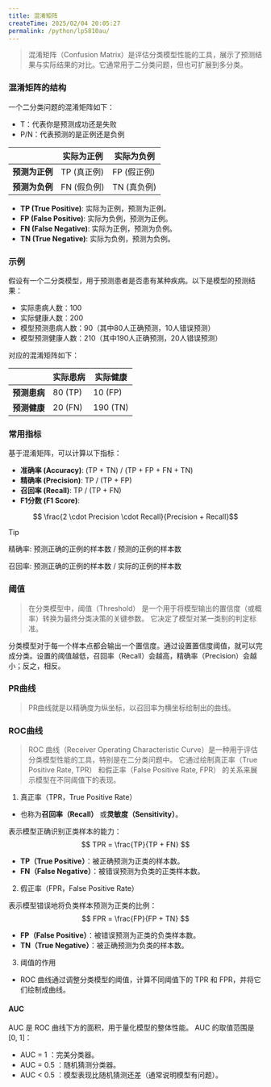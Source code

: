 ```yaml
---
title: 混淆矩阵
createTime: 2025/02/04 20:05:27
permalink: /python/lp5810au/
---
```


>混淆矩阵（Confusion Matrix）是评估分类模型性能的工具，展示了预测结果与实际结果的对比。它通常用于二分类问题，但也可扩展到多分类。

### 混淆矩阵的结构

一个二分类问题的混淆矩阵如下：
- T：代表你是预测成功还是失败
- P/N：代表预测的是正例还是负例

|                     | 实际为正例 | 实际为负例 |
|---------------------|------------|------------|
| **预测为正例**      | TP (真正例) | FP (假正例) |
| **预测为负例**      | FN (假负例) | TN (真负例) |

- **TP (True Positive)**: 实际为正例，预测为正例。
- **FP (False Positive)**: 实际为负例，预测为正例。
- **FN (False Negative)**: 实际为正例，预测为负例。
- **TN (True Negative)**: 实际为负例，预测为负例。

### 示例

假设有一个二分类模型，用于预测患者是否患有某种疾病。以下是模型的预测结果：

- 实际患病人数：100
- 实际健康人数：200
- 模型预测患病人数：90（其中80人正确预测，10人错误预测）
- 模型预测健康人数：210（其中190人正确预测，20人错误预测）

对应的混淆矩阵如下：

|                     | 实际患病 | 实际健康 |
|---------------------|----------|----------|
| **预测患病**        | 80 (TP)  | 10 (FP)  |
| **预测健康**        | 20 (FN)  | 190 (TN) |

### 常用指标

基于混淆矩阵，可以计算以下指标：

- **准确率 (Accuracy)**: (TP + TN) / (TP + FP + FN + TN)
- **精确率 (Precision)**: TP / (TP + FP)
- **召回率 (Recall)**: TP / (TP + FN)
- **F1分数 (F1 Score)**: 

$$ \frac{2 \cdot Precision \cdot Recall}{Precision + Recall}$$

>[!tip]
> 精确率: 预测正确的正例的样本数 / 预测的正例的样本数
> 
> 召回率: 预测正确的正例的样本数 / 实际的正例的样本数

### 阈值
>在分类模型中，阈值（Threshold） 是一个用于将模型输出的置信度（或概率）转换为最终分类决策的关键参数。
> 它决定了模型对某一类别的判定标准。

<ImageCard
image="https://cdn.jsdelivr.net/gh/Pai3141/PictureBed@main/ml/confusion_matrix-1.png"
width = 90%
center = true
/>

分类模型对于每一个样本点都会输出一个置信度。通过设置置信度阈值，就可以完成分类。设置的阈值越低，召回率（Recall）会越高，精确率（Precision）会越小；反之，相反。
### PR曲线
> PR曲线就是以精确度为纵坐标，以召回率为横坐标绘制出的曲线。
<ImageCard
image="https://cdn.jsdelivr.net/gh/Pai3141/PictureBed@main/ml/PR-curve.png"
width = 50%
/>

### ROC曲线
>ROC 曲线（Receiver Operating Characteristic Curve）是一种用于评估分类模型性能的工具，特别是在二分类问题中。
> 它通过绘制真正率（True Positive Rate, TPR） 和假正率（False Positive Rate, FPR） 的关系来展示模型在不同阈值下的表现。
<ImageCard
image="https://cdn.jsdelivr.net/gh/Pai3141/PictureBed@main/ml/ROC-curve.png"
width = 50%
/>

1. 真正率（TPR，True Positive Rate）
- 也称为**召回率（Recall）** 或**灵敏度（Sensitivity）**。

表示模型正确识别正类样本的能力：
$$ TPR = \frac{TP}{TP + FN} $$
- **TP（True Positive）**：被正确预测为正类的样本数。
- **FN（False Negative）**：被错误预测为负类的正类样本数。

2. 假正率（FPR，False Positive Rate）

表示模型错误地将负类样本预测为正类的比例： 
$$ FPR = \frac{FP}{FP + TN} $$
- **FP（False Positive）**：被错误预测为正类的负类样本数。
- **TN（True Negative）**：被正确预测为负类的样本数。

3. 阈值的作用
- ROC 曲线通过调整分类模型的阈值，计算不同阈值下的 TPR 和 FPR，并将它们绘制成曲线。

#### AUC
AUC 是 ROC 曲线下方的面积，用于量化模型的整体性能。
AUC 的取值范围是 [0, 1]：
- AUC = 1 ：完美分类器。
- AUC = 0.5 ：随机猜测分类器。
- AUC < 0.5 ：模型表现比随机猜测还差（通常说明模型有问题）。